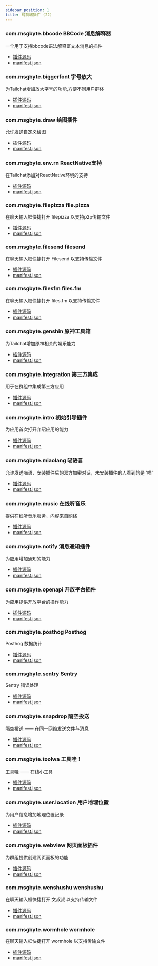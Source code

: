 ```yaml
---
sidebar_position: 1
title: 纯前端插件 (22)
---
```


### com.msgbyte.bbcode BBCode 消息解释器

一个用于支持bbcode语法解释富文本消息的插件

- [插件源码](https://github.com/msgbyte/tailchat/blob/master/client/web/plugins/com.msgbyte.bbcode)
- [manifest.json](https://github.com/msgbyte/tailchat/blob/master/client/web/plugins/com.msgbyte.bbcode/manifest.json)


### com.msgbyte.biggerfont 字号放大

为Tailchat增加放大字号的功能,方便不同用户群体

- [插件源码](https://github.com/msgbyte/tailchat/blob/master/client/web/plugins/com.msgbyte.biggerfont)
- [manifest.json](https://github.com/msgbyte/tailchat/blob/master/client/web/plugins/com.msgbyte.biggerfont/manifest.json)


### com.msgbyte.draw 绘图插件

允许发送自定义绘图

- [插件源码](https://github.com/msgbyte/tailchat/blob/master/client/web/plugins/com.msgbyte.draw)
- [manifest.json](https://github.com/msgbyte/tailchat/blob/master/client/web/plugins/com.msgbyte.draw/manifest.json)


### com.msgbyte.env.rn ReactNative支持

在Tailchat添加对ReactNative环境的支持

- [插件源码](https://github.com/msgbyte/tailchat/blob/master/client/web/plugins/com.msgbyte.env.rn)
- [manifest.json](https://github.com/msgbyte/tailchat/blob/master/client/web/plugins/com.msgbyte.env.rn/manifest.json)


### com.msgbyte.filepizza file.pizza

在聊天输入框快捷打开 filepizza 以支持p2p传输文件

- [插件源码](https://github.com/msgbyte/tailchat/blob/master/client/web/plugins/com.msgbyte.filepizza)
- [manifest.json](https://github.com/msgbyte/tailchat/blob/master/client/web/plugins/com.msgbyte.filepizza/manifest.json)


### com.msgbyte.filesend filesend

在聊天输入框快捷打开 Filesend 以支持传输文件

- [插件源码](https://github.com/msgbyte/tailchat/blob/master/client/web/plugins/com.msgbyte.filesend)
- [manifest.json](https://github.com/msgbyte/tailchat/blob/master/client/web/plugins/com.msgbyte.filesend/manifest.json)


### com.msgbyte.filesfm files.fm

在聊天输入框快捷打开 files.fm 以支持传输文件

- [插件源码](https://github.com/msgbyte/tailchat/blob/master/client/web/plugins/com.msgbyte.filesfm)
- [manifest.json](https://github.com/msgbyte/tailchat/blob/master/client/web/plugins/com.msgbyte.filesfm/manifest.json)


### com.msgbyte.genshin 原神工具箱

为Tailchat增加原神相关的娱乐能力

- [插件源码](https://github.com/msgbyte/tailchat/blob/master/client/web/plugins/com.msgbyte.genshin)
- [manifest.json](https://github.com/msgbyte/tailchat/blob/master/client/web/plugins/com.msgbyte.genshin/manifest.json)


### com.msgbyte.integration 第三方集成

用于在群组中集成第三方应用

- [插件源码](https://github.com/msgbyte/tailchat/blob/master/client/web/plugins/com.msgbyte.integration)
- [manifest.json](https://github.com/msgbyte/tailchat/blob/master/client/web/plugins/com.msgbyte.integration/manifest.json)


### com.msgbyte.intro 初始引导插件

为应用首次打开介绍应用的能力

- [插件源码](https://github.com/msgbyte/tailchat/blob/master/client/web/plugins/com.msgbyte.intro)
- [manifest.json](https://github.com/msgbyte/tailchat/blob/master/client/web/plugins/com.msgbyte.intro/manifest.json)


### com.msgbyte.miaolang 喵语言

允许发送喵语，安装插件后的双方加密对话，未安装插件的人看到的是 '喵'

- [插件源码](https://github.com/msgbyte/tailchat/blob/master/client/web/plugins/com.msgbyte.miaolang)
- [manifest.json](https://github.com/msgbyte/tailchat/blob/master/client/web/plugins/com.msgbyte.miaolang/manifest.json)


### com.msgbyte.music 在线听音乐

提供在线听音乐服务，内容来自网络

- [插件源码](https://github.com/msgbyte/tailchat/blob/master/client/web/plugins/com.msgbyte.music)
- [manifest.json](https://github.com/msgbyte/tailchat/blob/master/client/web/plugins/com.msgbyte.music/manifest.json)


### com.msgbyte.notify 消息通知插件

为应用增加通知的能力

- [插件源码](https://github.com/msgbyte/tailchat/blob/master/client/web/plugins/com.msgbyte.notify)
- [manifest.json](https://github.com/msgbyte/tailchat/blob/master/client/web/plugins/com.msgbyte.notify/manifest.json)


### com.msgbyte.openapi 开放平台插件

为应用提供开放平台的操作能力

- [插件源码](https://github.com/msgbyte/tailchat/blob/master/client/web/plugins/com.msgbyte.openapi)
- [manifest.json](https://github.com/msgbyte/tailchat/blob/master/client/web/plugins/com.msgbyte.openapi/manifest.json)


### com.msgbyte.posthog Posthog

Posthog 数据统计

- [插件源码](https://github.com/msgbyte/tailchat/blob/master/client/web/plugins/com.msgbyte.posthog)
- [manifest.json](https://github.com/msgbyte/tailchat/blob/master/client/web/plugins/com.msgbyte.posthog/manifest.json)


### com.msgbyte.sentry Sentry

Sentry 错误处理

- [插件源码](https://github.com/msgbyte/tailchat/blob/master/client/web/plugins/com.msgbyte.sentry)
- [manifest.json](https://github.com/msgbyte/tailchat/blob/master/client/web/plugins/com.msgbyte.sentry/manifest.json)


### com.msgbyte.snapdrop 隔空投送

隔空投送 —— 在同一网络发送文件与消息

- [插件源码](https://github.com/msgbyte/tailchat/blob/master/client/web/plugins/com.msgbyte.snapdrop)
- [manifest.json](https://github.com/msgbyte/tailchat/blob/master/client/web/plugins/com.msgbyte.snapdrop/manifest.json)


### com.msgbyte.toolwa 工具哇！

工具哇 —— 在线小工具

- [插件源码](https://github.com/msgbyte/tailchat/blob/master/client/web/plugins/com.msgbyte.toolwa)
- [manifest.json](https://github.com/msgbyte/tailchat/blob/master/client/web/plugins/com.msgbyte.toolwa/manifest.json)


### com.msgbyte.user.location 用户地理位置

为用户信息增加地理位置记录

- [插件源码](https://github.com/msgbyte/tailchat/blob/master/client/web/plugins/com.msgbyte.user.location)
- [manifest.json](https://github.com/msgbyte/tailchat/blob/master/client/web/plugins/com.msgbyte.user.location/manifest.json)


### com.msgbyte.webview 网页面板插件

为群组提供创建网页面板的功能

- [插件源码](https://github.com/msgbyte/tailchat/blob/master/client/web/plugins/com.msgbyte.webview)
- [manifest.json](https://github.com/msgbyte/tailchat/blob/master/client/web/plugins/com.msgbyte.webview/manifest.json)


### com.msgbyte.wenshushu wenshushu

在聊天输入框快捷打开 文叔叔 以支持传输文件

- [插件源码](https://github.com/msgbyte/tailchat/blob/master/client/web/plugins/com.msgbyte.wenshushu)
- [manifest.json](https://github.com/msgbyte/tailchat/blob/master/client/web/plugins/com.msgbyte.wenshushu/manifest.json)


### com.msgbyte.wormhole wormhole

在聊天输入框快捷打开 wormhole 以支持传输文件

- [插件源码](https://github.com/msgbyte/tailchat/blob/master/client/web/plugins/com.msgbyte.wormhole)
- [manifest.json](https://github.com/msgbyte/tailchat/blob/master/client/web/plugins/com.msgbyte.wormhole/manifest.json)

